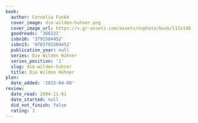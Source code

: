 ```yaml
---
book:
  author: Cornelia Funke
  cover_image: die-wilden-huhner.png
  cover_image_url: https://s.gr-assets.com/assets/nophoto/book/111x148-bcc042a9c91a29c1d680899eff700a03.png
  goodreads: '366121'
  isbn10: '3791504452'
  isbn13: '9783791504452'
  publication_year: null
  series: Die Wilden Hühner
  series_position: '1'
  slug: die-wilden-huhner
  title: Die Wilden Hühner
plan:
  date_added: '2015-04-08'
review:
  date_read: 2004-11-01
  date_started: null
  did_not_finish: false
  rating: 3
---
```

